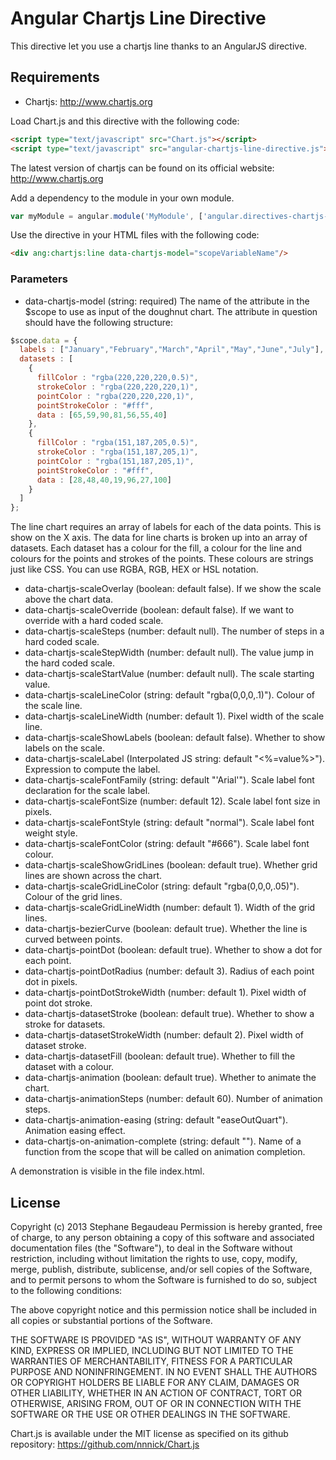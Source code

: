 # Angular Chartjs Line Directive

This directive let you use a chartjs line thanks to an AngularJS directive.

## Requirements
- Chartjs: http://www.chartjs.org

Load Chart.js and this directive with the following code:
```html
<script type="text/javascript" src="Chart.js"></script>
<script type="text/javascript" src="angular-chartjs-line-directive.js"></script>
```

The latest version of chartjs can be found on its official website:
http://www.chartjs.org

Add a dependency to the module in your own module.
```js
var myModule = angular.module('MyModule', ['angular.directives-chartjs-line']);
```

Use the directive in your HTML files with the following code:
```html
<div ang:chartjs:line data-chartjs-model="scopeVariableName"/>
```
### Parameters
- data-chartjs-model (string: required)
The name of the attribute in the $scope to use as input of the doughnut chart. The attribute in question should have the following structure:

```js
$scope.data = {
  labels : ["January","February","March","April","May","June","July"],
  datasets : [
    {
      fillColor : "rgba(220,220,220,0.5)",
      strokeColor : "rgba(220,220,220,1)",
      pointColor : "rgba(220,220,220,1)",
      pointStrokeColor : "#fff",
      data : [65,59,90,81,56,55,40]
    },
    {
      fillColor : "rgba(151,187,205,0.5)",
      strokeColor : "rgba(151,187,205,1)",
      pointColor : "rgba(151,187,205,1)",
      pointStrokeColor : "#fff",
      data : [28,48,40,19,96,27,100]
    }
  ]
};
```

The line chart requires an array of labels for each of the data points. This is show on the X axis. The data for line charts is broken up into an array of datasets. Each dataset has a colour for the fill, a colour for the line and colours for the points and strokes of the points. These colours are strings just like CSS. You can use RGBA, RGB, HEX or HSL notation.

- data-chartjs-scaleOverlay (boolean: default false). If we show the scale above the chart data.
- data-chartjs-scaleOverride (boolean: default false). If we want to override with a hard coded scale.
- data-chartjs-scaleSteps (number: default null). The number of steps in a hard coded scale.
- data-chartjs-scaleStepWidth (number: default null). The value jump in the hard coded scale.
- data-chartjs-scaleStartValue (number: default null). The scale starting value.
- data-chartjs-scaleLineColor (string: default "rgba(0,0,0,.1)"). Colour of the scale line.
- data-chartjs-scaleLineWidth (number: default 1). Pixel width of the scale line.
- data-chartjs-scaleShowLabels (boolean: default false). Whether to show labels on the scale.
- data-chartjs-scaleLabel (Interpolated JS string: default "<%=value%>"). Expression to compute the label.
- data-chartjs-scaleFontFamily (string: default "'Arial'"). Scale label font declaration for the scale label.
- data-chartjs-scaleFontSize (number: default 12). Scale label font size in pixels.
- data-chartjs-scaleFontStyle (string: default "normal"). Scale label font weight style.
- data-chartjs-scaleFontColor (string: default "#666"). Scale label font colour.
- data-chartjs-scaleShowGridLines (boolean: default true). Whether grid lines are shown across the chart.
- data-chartjs-scaleGridLineColor (string: default "rgba(0,0,0,.05)"). Colour of the grid lines.
- data-chartjs-scaleGridLineWidth (number: default 1). Width of the grid lines.
- data-chartjs-bezierCurve (boolean: default true). Whether the line is curved between points.
- data-chartjs-pointDot (boolean: default true). Whether to show a dot for each point.
- data-chartjs-pointDotRadius (number: default 3). Radius of each point dot in pixels.
- data-chartjs-pointDotStrokeWidth (number: default 1). Pixel width of point dot stroke.
- data-chartjs-datasetStroke (boolean: default true). Whether to show a stroke for datasets.
- data-chartjs-datasetStrokeWidth (number: default 2). Pixel width of dataset stroke.
- data-chartjs-datasetFill (boolean: default true). Whether to fill the dataset with a colour.
- data-chartjs-animation (boolean: default true). Whether to animate the chart.
- data-chartjs-animationSteps (number: default 60). Number of animation steps.
- data-chartjs-animation-easing (string: default "easeOutQuart"). Animation easing effect.
- data-chartjs-on-animation-complete (string: default ""). Name of a function from the scope that will be called on animation completion.

A demonstration is visible in the file index.html.

## License
Copyright (c) 2013 Stephane Begaudeau
Permission is hereby granted, free of charge, to any person obtaining a copy of this software and associated documentation files (the "Software"), to deal in the Software without restriction, including without limitation the rights to use, copy, modify, merge, publish, distribute, sublicense, and/or sell copies of the Software, and to permit persons to whom the Software is furnished to do so, subject to the following conditions:

The above copyright notice and this permission notice shall be included in all copies or substantial portions of the Software.

THE SOFTWARE IS PROVIDED "AS IS", WITHOUT WARRANTY OF ANY KIND, EXPRESS OR IMPLIED, INCLUDING BUT NOT LIMITED TO THE WARRANTIES OF MERCHANTABILITY, FITNESS FOR A PARTICULAR PURPOSE AND NONINFRINGEMENT. IN NO EVENT SHALL THE AUTHORS OR COPYRIGHT HOLDERS BE LIABLE FOR ANY CLAIM, DAMAGES OR OTHER LIABILITY, WHETHER IN AN ACTION OF CONTRACT, TORT OR OTHERWISE, ARISING FROM, OUT OF OR IN CONNECTION WITH THE SOFTWARE OR THE USE OR OTHER DEALINGS IN THE SOFTWARE.

Chart.js is available under the MIT license as specified on its github repository: https://github.com/nnnick/Chart.js
